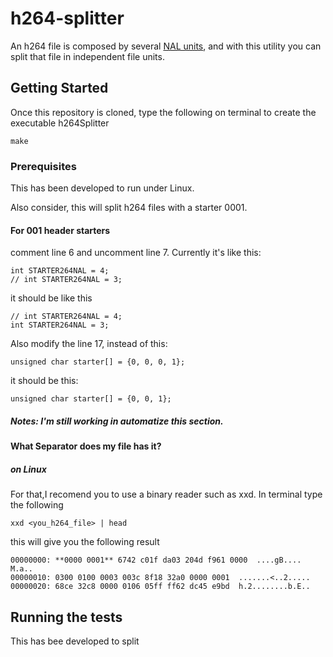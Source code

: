# h264-splitter
An h264 file is composed by several [NAL units](http://gentlelogic.blogspot.com/2011/11/exploring-h264-part-2-h264-bitstream.html), and with this utility you can split that file in independent file units.

## Getting Started
Once this repository is cloned, type the following on terminal to create the executable h264Splitter

```
make
```

### Prerequisites

This has been developed to run under Linux.

Also consider, this will split h264 files with a starter 0001.
#### For 001 header starters
comment line 6 and uncomment line 7. Currently it's like this: 

```
int STARTER264NAL = 4;
// int STARTER264NAL = 3;
```
it should be like this
```
// int STARTER264NAL = 4;
int STARTER264NAL = 3;
```
Also modify the line 17, instead of this:

```
unsigned char starter[] = {0, 0, 0, 1};
```
it should be this:
```
unsigned char starter[] = {0, 0, 1};
```
##### Notes: I'm still working in automatize this section.
#### What Separator does my file has it?
##### on Linux
For that,I recomend you to use a binary reader such as xxd. In terminal type the following
```
xxd <you_h264_file> | head
```
this will give you the following result
```
00000000: **0000 0001** 6742 c01f da03 204d f961 0000  ....gB.... M.a..
00000010: 0300 0100 0003 003c 8f18 32a0 0000 0001  .......<..2.....
00000020: 68ce 32c8 0000 0106 05ff ff62 dc45 e9bd  h.2........b.E..
```
## Running the tests
This has bee developed to split 
```

```
